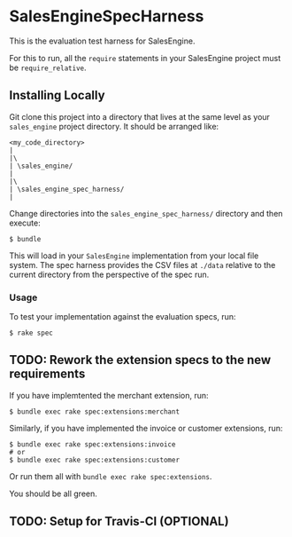 # SalesEngineSpecHarness

This is the evaluation test harness for SalesEngine.

For this to run, all the `require` statements in your SalesEngine project must be `require_relative`.

## Installing Locally

Git clone this project into a directory that lives at the same level as your `sales_engine` project directory. It should be arranged like:

    <my_code_directory>
    |
    |\
    | \sales_engine/
    |
    |\
    | \sales_engine_spec_harness/
    |

Change directories into the `sales_engine_spec_harness/` directory and then execute:

    $ bundle

This will load in your `SalesEngine` implementation from your local file system. The spec harness provides the CSV files at `./data` relative to the current directory from the perspective of the spec run.

### Usage

To test your implementation against the evaluation specs, run:

    $ rake spec

## TODO: Rework the extension specs to the new requirements

If you have implemtented the merchant extension, run:

    $ bundle exec rake spec:extensions:merchant

Similarly, if you have implemented the invoice or customer extensions, run:

    $ bundle exec rake spec:extensions:invoice
    # or
    $ bundle exec rake spec:extensions:customer

Or run them all with `bundle exec rake spec:extensions`.

You should be all green.

## TODO: Setup for Travis-CI (OPTIONAL)

